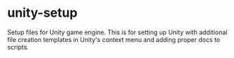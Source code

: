 unity-setup
===========

Setup files for Unity game engine. This is for setting up Unity with additional file creation templates in Unity's context menu and adding proper docs to scripts.
